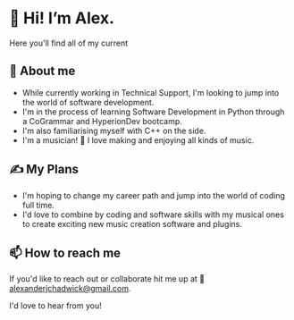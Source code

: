 # 👋 Hi! I’m Alex.

Here you'll find all of my current
## 📖 About me
* While currently working in Technical Support, I'm looking to jump into the world of software development.
* I'm in the process of learning Software Development in Python through a CoGrammar and HyperionDev bootcamp.
* I'm also familiarising myself with C++ on the side.
* I'm a musician! 🎸 I love making and enjoying all kinds of music.

## ✍ My Plans
* I'm hoping to change my career path and jump into the world of coding full time.
* I'd love to combine by coding and software skills with my musical ones to create exciting
  new music creation software and plugins.

## 📫 How to reach me
If you'd like to reach out or collaborate hit me up at  📧 alexanderjchadwick@gmail.com.

I'd love to hear from you!
